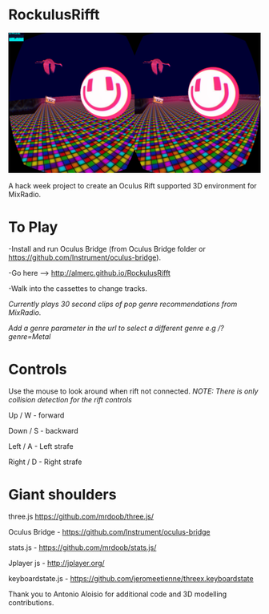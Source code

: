 RockulusRifft
=============

![Rockulus rifft](https://github.com/Almerc/RockulusRifft/blob/master/screenshots/Screenshot1.png)

A hack week project to create an Oculus Rift supported 3D environment for MixRadio.


To Play
=======

-Install and run Oculus Bridge (from Oculus Bridge folder or https://github.com/Instrument/oculus-bridge).

-Go here --> http://almerc.github.io/RockulusRifft

-Walk into the cassettes to change tracks.

*Currently plays 30 second clips of pop genre recommendations from MixRadio.*

*Add a genre parameter in the url to select a different genre e.g /?genre=Metal*

Controls
========

Use the mouse to look around when rift not connected.
*NOTE: There is only collision detection for the rift controls*

Up / W - forward

Down / S - backward

Left / A - Left strafe

Right / D - Right strafe


Giant shoulders
===============
three.js  https://github.com/mrdoob/three.js/

Oculus Bridge - https://github.com/Instrument/oculus-bridge

stats.js - https://github.com/mrdoob/stats.js/

Jplayer js - http://jplayer.org/

keyboardstate.js - https://github.com/jeromeetienne/threex.keyboardstate

Thank you to Antonio Aloisio for additional code and 3D modelling contributions.
